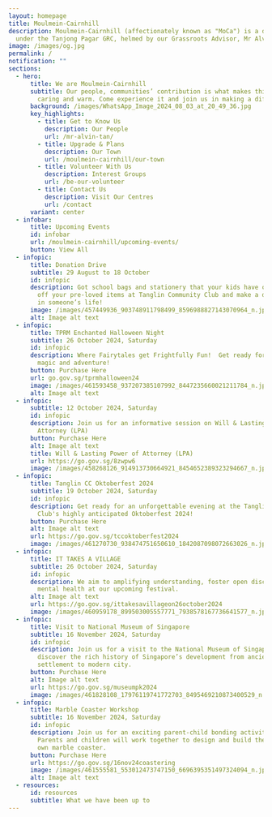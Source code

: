 ```yaml
---
layout: homepage
title: Moulmein-Cairnhill
description: Moulmein-Cairnhill (affectionately known as "MoCa") is a division
  under the Tanjong Pagar GRC, helmed by our Grassroots Advisor, Mr Alvin Tan.
image: /images/og.jpg
permalink: /
notification: ""
sections:
  - hero:
      title: We are Moulmein-Cairnhill
      subtitle: Our people, communities’ contribution is what makes this town special,
        caring and warm. Come experience it and join us in making a difference.
      background: /images/WhatsApp_Image_2024_08_03_at_20_49_36.jpg
      key_highlights:
        - title: Get to Know Us
          description: Our People
          url: /mr-alvin-tan/
        - title: Upgrade & Plans
          description: Our Town
          url: /moulmein-cairnhill/our-town
        - title: Volunteer With Us
          description: Interest Groups
          url: /be-our-volunteer
        - title: Contact Us
          description: Visit Our Centres
          url: /contact
      variant: center
  - infobar:
      title: Upcoming Events
      id: infobar
      url: /moulmein-cairnhill/upcoming-events/
      button: View All
  - infopic:
      title: Donation Drive
      subtitle: 29 August to 18 October
      id: infopic
      description: Got school bags and stationery that your kids have outgrown? Drop
        off your pre-loved items at Tanglin Community Club and make a difference
        in someone’s life!
      image: /images/457449936_903748911798499_8596988827143070964_n.jpg
      alt: Image alt text
  - infopic:
      title: TPRM Enchanted Halloween Night
      subtitle: 26 October 2024, Saturday
      id: infopic
      description: Where Fairytales get Frightfully Fun!  Get ready for an evening of
        magic and adventure!
      button: Purchase Here
      url: go.gov.sg/tprmhalloween24
      image: /images/461593458_937207385107992_8447235660021211784_n.jpg
      alt: Image alt text
  - infopic:
      subtitle: 12 October 2024, Saturday
      id: infopic
      description: Join us for an informative session on Will & Lasting Power of
        Attorney (LPA)
      button: Purchase Here
      alt: Image alt text
      title: Will & Lasting Power of Attorney (LPA)
      url: https://go.gov.sg/8zwpw6
      image: /images/458268126_914913730664921_8454652389323294667_n.jpg
  - infopic:
      title: Tanglin CC Oktoberfest 2024
      subtitle: 19 October 2024, Saturday
      id: infopic
      description: Get ready for an unforgettable evening at the Tanglin Community
        Club's highly anticipated Oktoberfest 2024!
      button: Purchase Here
      alt: Image alt text
      url: https://go.gov.sg/tccoktoberfest2024
      image: /images/461270730_938474751650610_1842087098072663026_n.jpg
  - infopic:
      title: IT TAKES A VILLAGE
      subtitle: 26 October 2024, Saturday
      id: infopic
      description: We aim to amplifying understanding, foster open discussions about
        mental health at our upcoming festival.
      alt: Image alt text
      url: https://go.gov.sg/ittakesavillageon26october2024
      image: /images/460959178_899503005557771_7938578167736641577_n.jpg
  - infopic:
      title: Visit to National Museum of Singapore
      subtitle: 16 November 2024, Saturday
      id: infopic
      description: Join us for a visit to the National Museum of Singapore and
        discover the rich history of Singapore’s development from ancient
        settlement to modern city.
      button: Purchase Here
      alt: Image alt text
      url: https://go.gov.sg/museumpk2024
      image: /images/461828108_17976119741772703_8495469210873400529_n.jpg
  - infopic:
      title: Marble Coaster Workshop
      subtitle: 16 November 2024, Saturday
      id: infopic
      description: Join us for an exciting parent-child bonding activity at PKCC!
        Parents and children will work together to design and build their very
        own marble coaster.
      button: Purchase Here
      url: https://go.gov.sg/16nov24coastering
      image: /images/461555581_553012473747150_6696395351497324094_n.jpg
      alt: Image alt text
  - resources:
      id: resources
      subtitle: What we have been up to
---
```

